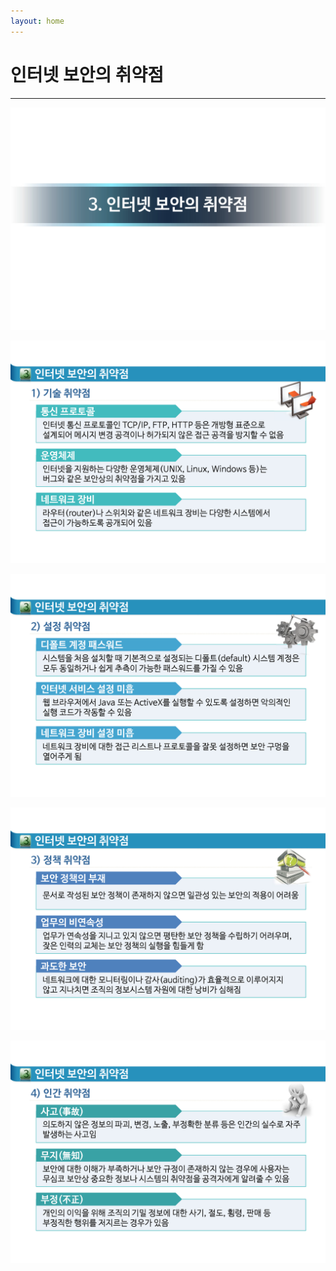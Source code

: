 ```yaml
---
layout: home
---
```


# 인터넷 보안의 취약점
---

![](./security01_17.png)

![](./security01_18.png)

![](./security01_19.png)

![](./security01_20.png)

![](./security01_21.png)





